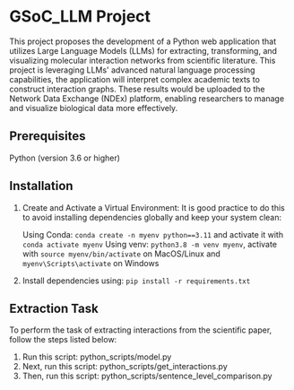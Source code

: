 # GSoC_LLM Project
This project proposes the development of a Python web application that utilizes Large Language Models (LLMs) for extracting, transforming, and visualizing molecular interaction networks from scientific literature. This project is leveraging LLMs' advanced natural language processing capabilities, the application will interpret complex academic texts to construct interaction graphs. These results would be uploaded to the Network Data Exchange (NDEx) platform, enabling researchers to manage and visualize biological data more effectively.

## Prerequisites
Python (version 3.6 or higher)

## Installation
1. Create and Activate a Virtual Environment: It is good practice to do this to avoid installing dependencies globally and keep your system clean:
   
   Using Conda: `conda create -n myenv python==3.11` and activate it with `conda activate myenv`
   Using venv: `python3.8 -m venv myenv`, activate with `source myenv/bin/activate` on MacOS/Linux and `myenv\Scripts\activate` on Windows
   
2. Install dependencies using: `pip install -r requirements.txt`
   
## Extraction Task
To perform the task of extracting interactions from the scientific paper, follow the steps listed below:

1. Run this script: python_scripts/model.py
2. Next, run this script: python_scripts/get_interactions.py
3. Then, run this script: python_scripts/sentence_level_comparison.py


